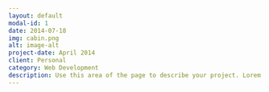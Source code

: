 ```yaml
---
layout: default
modal-id: 1
date: 2014-07-18
img: cabin.png
alt: image-alt
project-date: April 2014
client: Personal
category: Web Development
description: Use this area of the page to describe your project. Lorem ipsum dolor sit amet, consectetur adipisicing elit. Mollitia neque assumenda ipsam nihil, molestias magnam, recusandae quos quis inventore quisquam velit asperiores, vitae? Reprehenderit soluta, eos quod consequuntur itaque. Nam.
---
```

